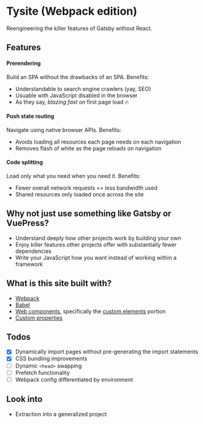 # Tysite (Webpack edition)
Reengineering the killer features of Gatsby without React.

## Features
#### Prerendering
Build an SPA without the drawbacks of an SPA. Benefits:
  - Understandable to search engine crawlers (yay, SEO)
  - Usuable with JavaScript disabled in the browser
  - As they say, *blazing fast* on first page load 🔥

#### Push state routing
Navigate using native browser APIs. Benefits:
  - Avoids loading all resources each page needs on each navigation
  - Removes flash of white as the page reloads on navigation

#### Code splitting
Load only what you need when you need it. Benefits:
  - Fewer overall network requests == less bandwidth used
  - Shared resources only loaded once across the site

## Why not just use something like Gatsby or VuePress?
  - Understand deeply how other projects work by building your own
  - Enjoy killer features other projects offer with substantially fewer dependencies
  - Write your JavaScript how you want instead of working within a framework

## What is this site built with?
  - [Webpack](https://webpack.js.org)
  - [Babel](https://babeljs.io)
  - [Web components](https://developer.mozilla.org/en-US/docs/Web/Web_Components), specifically the [custom elements](https://developer.mozilla.org/en-US/docs/Web/Web_Components/Using_custom_elements) portion
  - [Custom properties](https://developer.mozilla.org/en-US/docs/Web/Web_Components/Using_custom_elements)
  
## Todos
  - [x] Dynamically import pages without pre-generating the import statements
  - [x] CSS bundling improvements
  - [ ] Dynamic `<head>` swapping
  - [ ] Prefetch functionality
  - [ ] Webpack config differentiated by environment

## Look into
  - Extraction into a generalized project